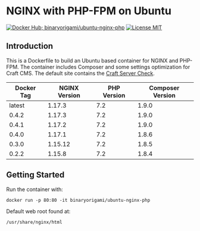 # NGINX with PHP-FPM on Ubuntu

[![Docker Hub; binaryorigami/ubuntu-nginx-php](https://img.shields.io/badge/docker%20hub-binaryorigami%2Fubuntu--nginx--php-blue.svg?&logo=docker&style=for-the-badge)](https://hub.docker.com/r/binaryorigami/ubuntu-nginx-php) [![License MIT](https://img.shields.io/badge/license-MIT-blue.svg?&style=for-the-badge)](https://github.com/jdsdev/ubuntu-nginx-php/blob/master/LICENSE.md)

## Introduction

This is a Dockerfile to build an Ubuntu based container for NGINX and PHP-FPM. The container includes Composer and some settings optimization for Craft CMS. The default site contains the [Craft Server Check](https://github.com/craftcms/server-check).

| Docker Tag | NGINX Version | PHP Version | Composer Version |
|------------|---------------|-------------|------------------|
| latest     | 1.17.3        | 7.2         | 1.9.0            |
| 0.4.2      | 1.17.3        | 7.2         | 1.9.0            |
| 0.4.1      | 1.17.2        | 7.2         | 1.9.0            |
| 0.4.0      | 1.17.1        | 7.2         | 1.8.6            |
| 0.3.0      | 1.15.12       | 7.2         | 1.8.5            |
| 0.2.2      | 1.15.8        | 7.2         | 1.8.4            |

## Getting Started

Run the container with:

```
docker run -p 80:80 -it binaryorigami/ubuntu-nginx-php
```

Default web root found at:

```
/usr/share/nginx/html
```

